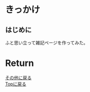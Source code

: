 # きっかけ
## はじめに
ふと思い立って雑記ページを作ってみた。




# Return
[その他に戻る](../others.md)<br>
[Topに戻る](https://motoyashinozaki.github.io/minidora/)